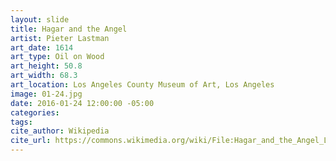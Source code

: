```yaml
---
layout: slide
title: Hagar and the Angel
artist: Pieter Lastman
art_date: 1614
art_type: Oil on Wood
art_height: 50.8
art_width: 68.3
art_location: Los Angeles County Museum of Art, Los Angeles
image: 01-24.jpg
date: 2016-01-24 12:00:00 -05:00
categories:
tags:
cite_author: Wikipedia
cite_url: https://commons.wikimedia.org/wiki/File:Hagar_and_the_Angel_LACMA_M.85.117.jpg
---
```

